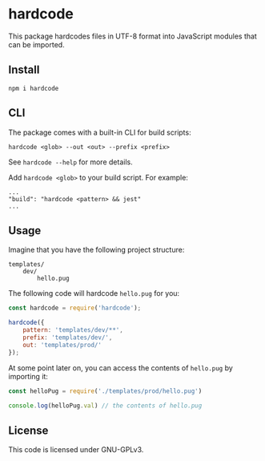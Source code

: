 # hardcode

This package hardcodes files in UTF-8 format into JavaScript modules that can be imported.

## Install

    npm i hardcode

## CLI

The package comes with a built-in CLI for build scripts:

`hardcode <glob> --out <out> --prefix <prefix>`

See `hardcode --help` for more details.

Add `hardcode <glob>` to your build script. For example:

```
...
"build": "hardcode <pattern> && jest"
...
```

## Usage

Imagine that you have the following project structure:
```
templates/
	dev/
		hello.pug
```

The following code will hardcode `hello.pug` for you:

```javascript
const hardcode = require('hardcode');

hardcode({
	pattern: 'templates/dev/**',
	prefix: 'templates/dev/',
	out: 'templates/prod/'
});
```

At some point later on, you can access the contents of `hello.pug` by importing it:

```javascript
const helloPug = require('./templates/prod/hello.pug')

console.log(helloPug.val) // the contents of hello.pug
```

## License

This code is licensed under GNU-GPLv3.

